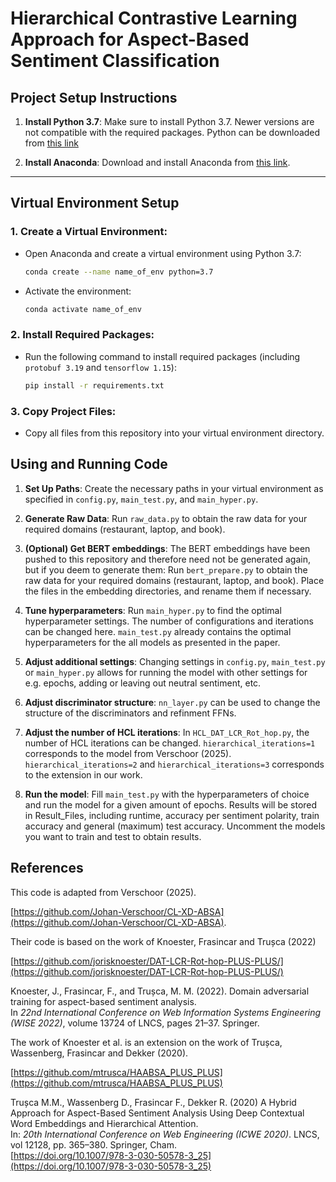 # Hierarchical Contrastive Learning Approach for Aspect-Based Sentiment Classification
## Project Setup Instructions

1. **Install Python 3.7**: Make sure to install Python 3.7. Newer versions are not compatible with the required packages. Python can be downloaded from [this link](https://www.python.org/downloads/release/python-370/)

3. **Install Anaconda**: Download and install Anaconda from [this link](https://www.anaconda.com/products/distribution).

---

## Virtual Environment Setup

### 1. Create a Virtual Environment:

- Open Anaconda and create a virtual environment using Python 3.7:

  ```bash
  conda create --name name_of_env python=3.7
  ```

- Activate the environment:

  ```bash
  conda activate name_of_env
  ```

### 2. Install Required Packages:

- Run the following command to install required packages (including `protobuf 3.19` and `tensorflow 1.15`):

  ```bash
  pip install -r requirements.txt
  ```

### 3. Copy Project Files:

- Copy all files from this repository into your virtual environment directory.

## Using and Running Code
1. **Set Up Paths**: Create the necessary paths in your virtual environment as specified in `config.py`, `main_test.py`, and `main_hyper.py`.

2. **Generate Raw Data**: Run `raw_data.py` to obtain the raw data for your required domains (restaurant, laptop, and book).

3. **(Optional) Get BERT embeddings**: The BERT embeddings have been pushed to this repository and therefore need not be generated again, but if you deem to generate them: Run `bert_prepare.py` to obtain the raw data for your required domains (restaurant, laptop, and book). Place the files in the embedding directories, and rename them if necessary.

4. **Tune hyperparameters**: Run `main_hyper.py` to find the optimal hyperparameter settings. The number of configurations and iterations can be changed here. `main_test.py` already contains the optimal hyperparameters for the all models as presented in the paper.

5. **Adjust additional settings**: Changing settings in `config.py`, `main_test.py` or `main_hyper.py` allows for running the model with other settings for e.g. epochs, adding or leaving out neutral sentiment, etc.

6. **Adjust discriminator structure**: `nn_layer.py` can be used to change the structure of the discriminators and refinment FFNs.

7. **Adjust the number of HCL iterations**: In  `HCL_DAT_LCR_Rot_hop.py`, the number of HCL iterations can be changed. `hierarchical_iterations=1` corresponds to the model from Verschoor (2025). `hierarchical_iterations=2` and `hierarchical_iterations=3` corresponds to the extension in our work. 

8. **Run the model**: Fill `main_test.py` with the hyperparameters of choice and run the model for a given amount of epochs. Results will be stored in Result_Files, including runtime, accuracy per sentiment polarity, train accuracy and general (maximum) test accuracy. Uncomment the models you want to train and test to obtain results.


## References

This code is adapted from Verschoor (2025).

[https://github.com/Johan-Verschoor/CL-XD-ABSA](https://github.com/Johan-Verschoor/CL-XD-ABSA).

Their code is based on the work of Knoester, Frasincar and Trușca (2022)

[https://github.com/jorisknoester/DAT-LCR-Rot-hop-PLUS-PLUS/](https://github.com/jorisknoester/DAT-LCR-Rot-hop-PLUS-PLUS/)

Knoester, J., Frasincar, F., and Trușca, M. M. (2022). Domain adversarial training for aspect-based sentiment analysis.  
In *22nd International Conference on Web Information Systems Engineering (WISE 2022)*, volume 13724 of LNCS, pages 21–37. Springer.

The work of Knoester et al. is an extension on the work of Trușca, Wassenberg, Frasincar and Dekker (2020).

[https://github.com/mtrusca/HAABSA_PLUS_PLUS](https://github.com/mtrusca/HAABSA_PLUS_PLUS)

Trușca M.M., Wassenberg D., Frasincar F., Dekker R. (2020) A Hybrid Approach for Aspect-Based Sentiment Analysis Using Deep Contextual Word Embeddings and Hierarchical Attention.  
In: *20th International Conference on Web Engineering (ICWE 2020)*. LNCS, vol 12128, pp. 365–380. Springer, Cham.  
[https://doi.org/10.1007/978-3-030-50578-3_25](https://doi.org/10.1007/978-3-030-50578-3_25)
